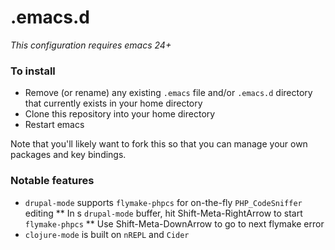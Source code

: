 # .emacs.d
_This configuration requires emacs 24+_

### To install
* Remove (or rename) any existing `.emacs` file and/or `.emacs.d` directory that currently exists in your home directory
* Clone this repository into your home directory
* Restart emacs

Note that you'll likely want to fork this so that you can manage your own packages and key bindings.

### Notable features
* `drupal-mode` supports `flymake-phpcs` for on-the-fly `PHP_CodeSniffer` editing
** In s `drupal-mode` buffer, hit Shift-Meta-RightArrow to start `flymake-phpcs`
** Use Shift-Meta-DownArrow to go to next flymake error
* `clojure-mode` is built on `nREPL` and `Cider`
